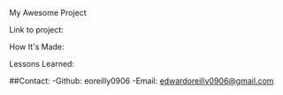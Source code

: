 My Awesome Project


Link to project: 



How It's Made:


Lessons Learned:


##Contact:
-Github: eoreilly0906
-Email: edwardoreilly0906@gmail.com
